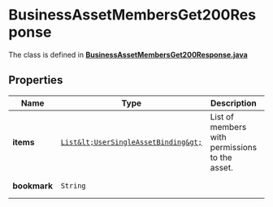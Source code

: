 

# BusinessAssetMembersGet200Response

The class is defined in **[BusinessAssetMembersGet200Response.java](../../src/main/java/org/openapitools/model/BusinessAssetMembersGet200Response.java)**

## Properties

Name | Type | Description | Notes
------------ | ------------- | ------------- | -------------
**items** | [`List&lt;UserSingleAssetBinding&gt;`](UserSingleAssetBinding.md) | List of members with permissions to the asset. | 
**bookmark** | `String` |  |  [optional property]




